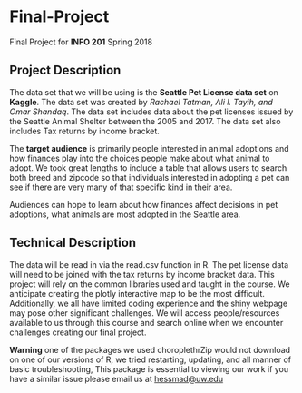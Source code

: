 # Final-Project
Final Project for **INFO 201** Spring 2018

## Project Description
  The data set that we will be using is the **Seattle Pet License data set** on __Kaggle__.  The data set was created by _Rachael Tatman, Ali l. Tayih, and Omar Shandaq_.  The data set includes data about the pet licenses issued by the Seattle Animal Shelter between the 2005 and 2017.  The data set also includes Tax returns by income bracket.

  The **target audience** is primarily people interested in animal adoptions and how finances play into the choices people make about what animal to adopt.  We took great lengths to include a table that allows users to search both breed and zipcode so that individuals interested in adopting a pet can see if there are very many of that specific kind in their area.

  Audiences can hope to learn about how finances affect decisions in pet adoptions, what animals are most adopted in the Seattle area.

## Technical Description
  The data will be read in via the read.csv function in R.  The pet license data will need to be joined with the tax returns by income bracket data.  This project will rely on the common libraries used and taught in the course.  We anticipate creating the plotly interactive map to be the most difficult. Additionally, we all have limited coding experience and the shiny webpage may pose other significant challenges. We will access people/resources available to us through this course and search online when we encounter challenges creating our final project.

  **Warning** one of the packages we used choroplethrZip would not download on one of our versions of R, we tried restarting, updating, and all manner of basic troubleshooting,  This package is essential to viewing our work if you have a similar issue please email us at hessmad@uw.edu
